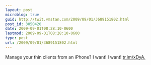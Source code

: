 ```yaml
---
layout: post
microblog: true
guid: http://twit.vmstan.com/2009/09/01/3689151802.html
post_id: 3050420
date: 2009-09-01T08:28:10-0600
lastmod: 2009-09-01T08:28:10-0600
type: post
url: /2009/09/01/3689151802.html
---
```

Manage your thin clients from an iPhone? I want! I want! [tr.im/xDyA.](http://tr.im/xDyA.)
